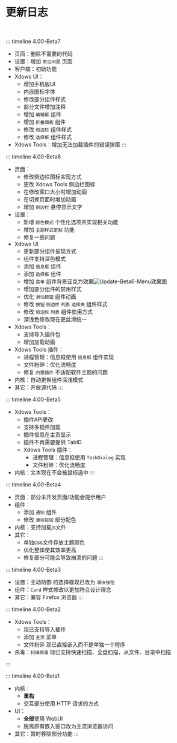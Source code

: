 # 更新日志

<br>

::: timeline 4.00-Beta7
- 页面：删除不需要的代码
- 设置：增加 `常见问题` 页面
- 客户端：初始功能
- Xdows UI：
    - 增加手机版UI
    - 内嵌图标字体
    - 修改部分组件样式
    - 部分文件增加注释
    - 增加 `编辑框` 组件
    - 增加 `折叠面板` 组件
    - 修改 `侧边栏` 组件样式
    - 修改 `选择框` 组件样式
- Xdows Tools：增加无法加载插件的错误弹窗
:::

::: timeline 4.00-Beta6
- 页面：
    - 修改侧边栏图标实现方式
    - 更改 Xdows Tools 侧边栏图标
    - 在修改窗口大小时增加动画
    - 在切换页面时增加动画
    - 增加 `侧边栏` 悬停显示文字
- 设置：
    - 新增 `颜色模式` 个性化选项并实现相关功能
    - 增加 `主题样式定制` 功能
    - 修复一些问题
- Xdows UI
    - 更新部分组件呈现方式
    - 组件支持深色模式
    - 添加 `信息框` 组件
    - 添加 `选择框` 组件
    - 增加 `菜单` 组件背景亚克力效果![Update-Beta6-Menu](/zh/Xdows-Security-4/PNG/Update-Beta6-Menu.png)效果图
    - 增加部分组件的禁用样式
    - 优化 `滑动按钮` 组件动画
    - 修改 `按钮` `侧边栏` `列表` `选择夹` 组件样式
    - 修改 `侧边栏` `列表` 组件使用方式
    - 深浅色修改现在更丝滑统一
- Xdows Tools：
    - 支持导入插件包
    - 增加加载动画
- Xdows Tools 插件：
    - 进程管理：信息框使用 `信息框` 组件实现
    - 文件粉碎：优化流畅度
    - 修复 `内置插件` 不适配软件主题的问题
- 内核：自动更换组件深浅模式
- 其它：开放源代码
:::

::: timeline 4.00-Beta5
- Xdows Tools：
    - 插件API更改
    - 支持多插件加载
    - 插件信息在主页显示
    - 插件不再需要提供 TabID
    - Xdows Tools 插件：
        - 进程管理：信息框使用 `TaskDialog` 实现
        - 文件粉碎：优化流畅度
- 内核：文本现在不会被鼠标选中
:::

::: timeline 4.00-Beta4
- 页面：部分未开发页面/功能会提示用户
- 组件：
    - 添加 `通知` 组件
    - 修改 `滑块按钮` 部分配色
- 内核：支持加载js文件
- 其它：
    - 单独css文件存放主题颜色
    - 优化整体使其效率更高
    - 修复部分可能会导致崩溃的问题
:::

::: timeline 4.00-Beta3
- 设置：主动防御 的选择框现已改为 `滑块按钮`
- 组件：`Card` 样式修改以更加符合设计理念
- 其它：兼容 Firefox 浏览器
:::

::: timeline 4.00-Beta2
- Xdows Tools：
    - 现已支持导入插件
    - 添加 `主页` 菜单
    - 文件粉碎 现已直接嵌入而不是单独一个程序
- 杀毒：`扫描病毒` 现已支持快速扫描、全盘扫描，从文件、目录中扫描

:::

::: timeline 4.00-Beta1
- 内核：
    - **重构**
    - 交互部分使用 HTTP 请求的方式
- UI：
    - **全部**使用 WebUI
    - 脱离原有嵌入窗口改为主流浏览器访问
- 其它：暂时移除部分功能
:::
